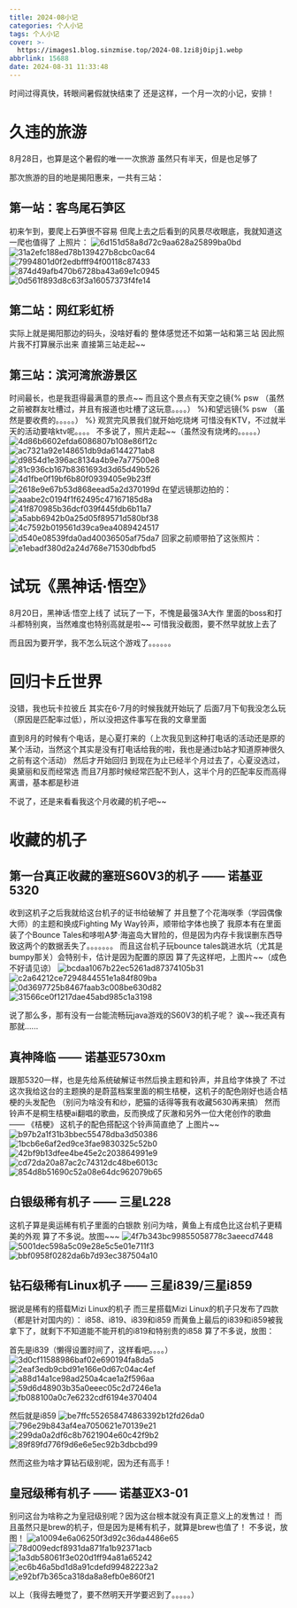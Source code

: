 ```yaml
---
title: 2024-08小记
categories: 个人小记
tags: 个人小记
cover: >-
  https://images1.blog.sinzmise.top/2024-08.1zi8j0ipj1.webp
abbrlink: 15688
date: 2024-08-31 11:33:48
---
```

时间过得真快，转眼间暑假就快结束了
还是这样，一个月一次的小记，安排！

# 久违的旅游
8月28日，也算是这个暑假的唯一一次旅游
虽然只有半天，但是也足够了

那次旅游的目的地是揭阳惠来，一共有三站：
## 第一站：客鸟尾石笋区
初来乍到，要爬上石笋很不容易
但爬上去之后看到的风景尽收眼底，我就知道这一爬也值得了
上照片：
![6d151d58a8d72c9aa628a25899ba0bd](https://images1.blog.sinzmise.top/20240901/6d151d58a8d72c9aa628a25899ba0bd.1e8jn988h8.jpg)
![31a2efc188ed78b139427b8cbc0ac64](https://images1.blog.sinzmise.top/20240901/31a2efc188ed78b139427b8cbc0ac64.3yedzw8i2o.jpg)
![7994801d0f2edbfff94f00118c87433](https://images1.blog.sinzmise.top/20240901/7994801d0f2edbfff94f00118c87433.361ii5s324.jpg)
![874d49afb470b6728ba43a69e1c0945](https://images1.blog.sinzmise.top/20240901/874d49afb470b6728ba43a69e1c0945.45hlvbuy2b.jpg)
![0d561f893d8c63f3a16057373f4fe14](https://images1.blog.sinzmise.top/20240901/0d561f893d8c63f3a16057373f4fe14.6t725oo2un.jpg)
## 第二站：网红彩虹桥
实际上就是揭阳那边的码头，没啥好看的
整体感觉还不如第一站和第三站
因此照片我不打算展示出来
直接第三站走起~~
## 第三站：滨河湾旅游景区
时间最长，也是我逛得最满意的景点~~
而且这个景点有天空之镜{% psw （虽然之前被群友吐槽过，并且有报道也吐槽了这玩意。。。。） %}和望远镜{% psw （虽然是要收费的。。。。。） %}
观赏完风景我们就开始吃烧烤
可惜没有KTV，不过就半天的活动要啥ktv呢。。。。
不多说了，照片走起~~（虽然没有烧烤的。。。。。）
![4d86b6602efda6086807b108e86f12c](https://images1.blog.sinzmise.top/20240901/4d86b6602efda6086807b108e86f12c.51e3aw62e3.jpg)
![ac7321a92e148651db9da6144271ab8](https://images1.blog.sinzmise.top/20240901/ac7321a92e148651db9da6144271ab8.2obgtosbul.jpg)
![d9854d1e396ac8134a4b9e7a77500e8](https://images1.blog.sinzmise.top/20240901/d9854d1e396ac8134a4b9e7a77500e8.9rjc9axx7y.jpg)
![81c936cb167b8361693d3d65d49b526](https://images1.blog.sinzmise.top/20240901/81c936cb167b8361693d3d65d49b526.8l010p94sj.jpg)
![4d1fbe0f19bf6b80f0939405e9b23ff](https://images1.blog.sinzmise.top/20240901/4d1fbe0f19bf6b80f0939405e9b23ff.3nrk6uvimx.jpg)
![2618e9e67b53d868eead5a2d370199d](https://images1.blog.sinzmise.top/20240901/2618e9e67b53d868eead5a2d370199d.41xzxq5gko.jpg)
在望远镜那边拍的：
![aaabe2c0194f1f62495c47167185d8a](https://images1.blog.sinzmise.top/20240901/aaabe2c0194f1f62495c47167185d8a.lvo5mub12.jpg)
![41f870985b36dcf039f445fdb6b11a7](https://images1.blog.sinzmise.top/20240901/41f870985b36dcf039f445fdb6b11a7.3k7y953l6b.jpg)
![a5abb6942b0a25d05f89571d580bf38](https://images1.blog.sinzmise.top/20240901/a5abb6942b0a25d05f89571d580bf38.361ii9vf7a.jpg)
![4c7592b019561d39ca9ea4089424517](https://images1.blog.sinzmise.top/20240901/4c7592b019561d39ca9ea4089424517.3nrk6uwvmq.jpg)
![d540e08539fda0ad40036505af75da7](https://images1.blog.sinzmise.top/20240901/d540e08539fda0ad40036505af75da7.6f0mexj654.jpg)
回家之前顺带拍了这张照片：
![e1ebadf380d2a24d768e71530dbfbd5](https://images1.blog.sinzmise.top/20240901/e1ebadf380d2a24d768e71530dbfbd5.7w6rgrrov7.jpg)

# 试玩《黑神话·悟空》
8月20日，黑神话·悟空上线了
试玩了一下，不愧是最强3A大作
里面的boss和打斗都特别爽，当然难度也特别高就是啦~~
可惜我没截图，要不然早就放上去了

而且因为要开学，我不怎么玩这个游戏了。。。。。。

# 回归卡丘世界
没错，我也玩卡拉彼丘
其实在6-7月的时候我就开始玩了
后面7月下旬我没怎么玩（原因是匹配率过低），所以没把这件事写在我的文章里面

直到8月的时候有个电话，是心夏打来的（上次我见到这种打电话的活动还是原的某个活动，当然这个其实是没有打电话给我的啦，我也是通过b站才知道原神很久之前有这个活动）
然后才开始回归
到现在为止已经半个月过去了，心夏没选过，奥黛丽和反而经常选
而且7月那时候经常匹配不到人，这半个月的匹配率反而高得离谱，基本都是秒进

不说了，还是来看看我这个月收藏的机子吧~~

# 收藏的机子
## 第一台真正收藏的塞班S60V3的机子 —— 诺基亚5320
收到这机子之后我就给这台机子的证书给破解了
并且整了个花海咲季（学园偶像大师）的主题和换成Fighting My Way铃声，顺带给字体也换了
我原本有在里面装了个Bounce Tales和哆啦A梦·海盗岛大冒险的，但是因为内存卡我误删东西导致这两个的数据丢失了。。。。。。。
而且这台机子玩bounce tales跳进水坑（尤其是bumpy那关）会特别卡，估计是因为配置的原因
算了先这样吧，上图片~~（成色不好请见谅）
![bcdaa1067b22ec5261ad87374105b31](https://images1.blog.sinzmise.top/20240901/bcdaa1067b22ec5261ad87374105b31.6t72601lfc.jpg)
![c2a64212ce7294844551e1a84f809ba](https://images1.blog.sinzmise.top/20240901/c2a64212ce7294844551e1a84f809ba.231t7la2of.jpg)
![0d3697725b8467faab3c008be630d82](https://images1.blog.sinzmise.top/20240901/0d3697725b8467faab3c008be630d82.8s38wc84xh.jpg)
![31566ce0f1217dae45abd985c1a3198](https://images1.blog.sinzmise.top/20240901/31566ce0f1217dae45abd985c1a3198.4xuhddpchi.jpg)

说了那么多，那有没有一台能流畅玩java游戏的S60V3的机子呢？
诶~~我还真有
那就......

## 真神降临 —— 诺基亚5730xm
跟那5320一样，也是先给系统破解证书然后换主题和铃声，并且给字体换了
不过这次我给这台的主题换的是蔚蓝档案里面的桐生桔梗，这机子的配色刚好也适合桔梗的头发配色
（别问为啥没有和纱，肥猫的话得等我有收藏5630再来搞）
然而铃声不是桐生桔梗ai翻唱的歌曲，反而换成了灰澈和另外一位大佬创作的歌曲 —— 《桔梗》
这机子的配色搭配这个铃声简直绝了
上图片~~
![b97b2a1f31b3bbec55478dba3d50386](https://images1.blog.sinzmise.top/20240901/b97b2a1f31b3bbec55478dba3d50386.86tla1xilo.jpg)
![1bcb6e6af2ed9ce3fae9830325c52b0](https://images1.blog.sinzmise.top/20240901/1bcb6e6af2ed9ce3fae9830325c52b0.7ljxnr35ds.jpg)
![42bf9b13dfee4be45e2c203864991e9](https://images1.blog.sinzmise.top/20240901/42bf9b13dfee4be45e2c203864991e9.7w6rgwihwe.jpg)
![cd72da20a87ac2c74312dc48be6013c](https://images1.blog.sinzmise.top/20240901/cd72da20a87ac2c74312dc48be6013c.92q2pi7ckj.jpg)
![854d8b51690c52a08e64dc962079b65](https://images1.blog.sinzmise.top/20240901/854d8b51690c52a08e64dc962079b65.969on80im8.jpg)

## 白银级稀有机子 —— 三星L228
这机子算是奥运稀有机子里面的白银款
别问为啥，黄鱼上有成色比这台机子更精美的外观
算了不多说。放图~~~
![4f7b343bc99855058778c3aeecd7448](https://images1.blog.sinzmise.top/20240901/4f7b343bc99855058778c3aeecd7448.pfa3ku95v.jpg)
![5001dec598a5c09e28e5c5e01e711f3](https://images1.blog.sinzmise.top/20240901/5001dec598a5c09e28e5c5e01e711f3.77dhww5a5g.jpg)
![bbf0958f0282da6b7d93ec387504a10](https://images1.blog.sinzmise.top/20240901/bbf0958f0282da6b7d93ec387504a10.45mh9zvyk.jpg)

## 钻石级稀有Linux机子 —— 三星i839/三星i859
据说是稀有的搭载Mizi Linux的机子
而三星搭载Mizi Linux的机子只发布了四款（都是针对国内的）：
i858、i819、i839和i859
而黄鱼上最后的i839和i859被我拿下了，就剩下不知道能不能开机的i819和特别贵的i858
算了不多说，放图：

首先是i839（懒得设置时间了，这样看吧。。。。）
![3d0cf11588986baf02e690194fa8da5](https://images1.blog.sinzmise.top/20240901/3d0cf11588986baf02e690194fa8da5.6f0mf5wnlv.jpg)
![2eaf3edb9cbd91e166e0d67c04ac4ef](https://images1.blog.sinzmise.top/20240901/2eaf3edb9cbd91e166e0d67c04ac4ef.5xakqkv6uz.jpg)
![a88d14a1ce98ad250a4cae1a2f596aa](https://images1.blog.sinzmise.top/20240901/a88d14a1ce98ad250a4cae1a2f596aa.54xp8uepni.jpg)
![59d6d48903b35a0eeec05c2d7246e1a](https://images1.blog.sinzmise.top/20240901/59d6d48903b35a0eeec05c2d7246e1a.8s38wdak7q.jpg)
![fb088100a0c7e6232cdf6194e370404](https://images1.blog.sinzmise.top/20240901/fb088100a0c7e6232cdf6194e370404.9nzqbtkat5.jpg)

然后就是i859
![be7ffc552658474863392b12fd26da0](https://images1.blog.sinzmise.top/20240901/be7ffc552658474863392b12fd26da0.2yyan49kh4.jpg)
![796e29b843af4ea7050621e70139e21](https://images1.blog.sinzmise.top/20240901/796e29b843af4ea7050621e70139e21.13lpuhx5wr.jpg)
![299da0a2df6c8b7621904e60c42f9b2](https://images1.blog.sinzmise.top/20240901/299da0a2df6c8b7621904e60c42f9b2.1lbrj2ynkh.jpg)
![89f89fd776f9d6e6e5ec92b3dbcbd99](https://images1.blog.sinzmise.top/20240901/89f89fd776f9d6e6e5ec92b3dbcbd99.7egpsdm5a5.jpg)

然而这些为啥才算钻石级别呢，因为还有高手！

## 皇冠级稀有机子 —— 诺基亚X3-01
别问这台为啥称之为皇冠级别呢？因为这台根本就没有真正意义上的发售过！
而且虽然只是brew的机子，但是因为是稀有机子，就算是brew也值了！
不多说，放图！
![a10094e6a06250f3d92c36da4486e65](https://images1.blog.sinzmise.top/20240901/a10094e6a06250f3d92c36da4486e65.7ax3uny6dr.jpg)
![78d009edcf8931da871fa1b92371acb](https://images1.blog.sinzmise.top/20240901/78d009edcf8931da871fa1b92371acb.3uus2kokpr.jpg)
![1a3db58061f3e020d1ff94a81a65242](https://images1.blog.sinzmise.top/20240901/1a3db58061f3e020d1ff94a81a65242.4917tfwx1w.jpg)
![ec6b46a5bd1d8a91cdefd99482223a2](https://images1.blog.sinzmise.top/20240901/ec6b46a5bd1d8a91cdefd99482223a2.3k7y9f9fjm.jpg)
![e92bf7b365ca318da8a8efb0e860f21](https://images1.blog.sinzmise.top/20240901/e92bf7b365ca318da8a8efb0e860f21.92q2pkhori.jpg)

以上（我得去睡觉了，要不然明天开学要迟到了。。。。。）
